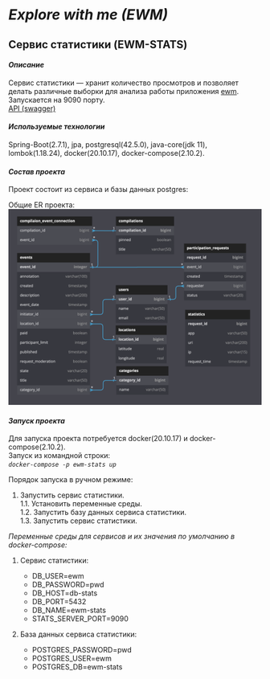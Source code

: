 # _Explore with me (EWM)_
## Сервис статистики (EWM-STATS)

#### _Описание_

Сервис статистики — хранит количество просмотров и позволяет делать различные
выборки для анализа работы приложения [ewm](./../README.md).  
Запускается на 9090 порту.  
[API (swagger)](./ewm-stats-service-spec.json)

#### _Используемые технологии_

Spring-Boot(2.7.1), jpa, postgresql(42.5.0), java-core(jdk 11), lombok(1.18.24),
docker(20.10.17), docker-compose(2.10.2).

#### _Состав проекта_

Проект состоит из сервиса и базы данных postgres:

Общие ER проекта:
![ER](./../misc/ER/ER.png)

#### _Запуск проекта_

Для запуска проекта потребуется docker(20.10.17) и docker-compose(2.10.2).  
Запуск из командной строки:  
_`docker-compose -p ewm-stats up`_

Порядок запуска в ручном режиме:
1. Запустить сервис статистики.  
   1.1. Установить переменные среды.  
   1.2. Запустить базу данных сервиса статистики.  
   1.3. Запустить сервис статистики.

_Переменные среды для сервисов и их значения по
умолчанию в docker-compose:_
1. Сервис статистики:
    - DB_USER=ewm
    - DB_PASSWORD=pwd
    - DB_HOST=db-stats
    - DB_PORT=5432
    - DB_NAME=ewm-stats
    - STATS_SERVER_PORT=9090

2. База данных сервиса статистики:
    - POSTGRES_PASSWORD=pwd
    - POSTGRES_USER=ewm
    - POSTGRES_DB=ewm-stats